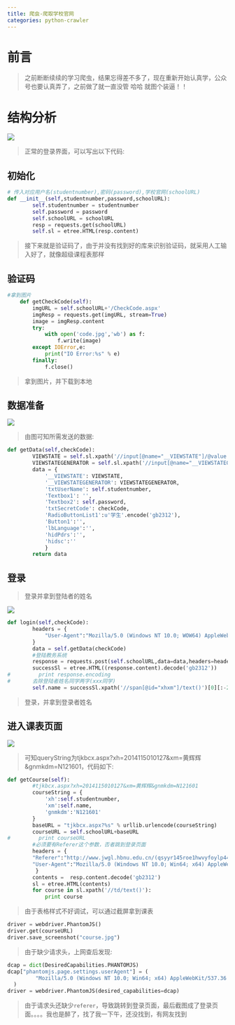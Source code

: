 ```yaml
---
title: 爬虫-爬取学校官网
categories: python-crawler
---
```


# 前言
> 之前断断续续的学习爬虫，结果忘得差不多了，现在重新开始认真学，公众号也要认真弄了，之前做了就一直没管  哈哈  就图个装逼！！

# 结构分析
![](爬虫-爬取学校官网/1.png)
> 正常的登录界面，可以写出以下代码:

## 初始化
``` py
# 传入对应用户名(studentnumber),密码(password),学校官网(schoolURL)
def __init__(self,studentnumber,password,schoolURL):
        self.studentnumber = studentnumber
        self.password = password
        self.schoolURL = schoolURL
        resp = requests.get(schoolURL)
        self.sl = etree.HTML(resp.content)
```
> 接下来就是验证码了，由于并没有找到好的库来识别验证码，就采用人工输入好了，就像超级课程表那样

## 验证码
``` py
#拿到图片
    def getCheckCode(self):
        imgURL = self.schoolURL+'/CheckCode.aspx'
        imgResp = requests.get(imgURL, stream=True)
        image = imgResp.content
        try:
            with open('code.jpg','wb') as f:
                f.write(image)
        except IOError,e:
            print("IO Error:%s" % e)
        finally:
            f.close()
```
> 拿到图片，并下载到本地

## 数据准备
![](爬虫-爬取学校官网/2.png)
> 由图可知所需发送的数据:

``` py
def getData(self,checkCode):
        VIEWSTATE = self.sl.xpath('//input[@name="__VIEWSTATE"]/@value')[0]
        VIEWSTATEGENERATOR = self.sl.xpath('//input[@name="__VIEWSTATEGENERATOR"]/@value')[0]
        data = {
            '__VIEWSTATE': VIEWSTATE,
            '__VIEWSTATEGENERATOR': VIEWSTATEGENERATOR,
            'txtUserName': self.studentnumber,
            'Textbox1': '',
            'Textbox2': self.password,
            'txtSecretCode': checkCode,
            'RadioButtonList1':u'学生'.encode('gb2312'),
            'Button1':'',
            'lbLanguage':'',
            'hidPdrs':'',
            'hidsc':''
            }
        return data
```

## 登录
> 登录并拿到登陆者的姓名

![](爬虫-爬取学校官网/3.png)
``` py
def login(self,checkCode):    
        headers = {
            "User-Agent":"Mozilla/5.0 (Windows NT 10.0; WOW64) AppleWebKit/537.36 (KHTML, like Gecko) Chrome/49.0.2623.110 Safari/537.36",
        }
        data = self.getData(checkCode)
        #登陆教务系统
        response = requests.post(self.schoolURL,data=data,headers=headers)
        successSl = etree.HTML((response.content).decode('gb2312'))
#         print response.encoding
#       去除登陆者姓名同学两字(xxx同学)
        self.name = successSl.xpath('//span[@id="xhxm"]/text()')[0][:-2]
```
> 登录，并拿到登录者姓名

## 进入课表页面
![](爬虫-爬取学校官网/4.png)
> 可知queryString为tjkbcx.aspx?xh=2014115010127&xm=黄辉辉&gnmkdm=N121601，代码如下:

``` py
def getCourse(self):
        #tjkbcx.aspx?xh=2014115010127&xm=黄辉辉&gnmkdm=N121601
        courseString = {
            'xh':self.studentnumber,
            'xm':self.name,
            'gnmkdm':'N121601'
        }
        baseURL = "tjkbcx.aspx?%s" % urllib.urlencode(courseString)
        courseURL = self.schoolURL+baseURL
#         print courseURL
        #必须要有Referer这个参数，否者跳到登录页面
        headers = {
        "Referer":"http://www.jwgl.hbnu.edu.cn/(qsyyr145roe1hwvyfoylp445)/default2.aspx",
        "User-Agent":"Mozilla/5.0 (Windows NT 10.0; Win64; x64) AppleWebKit/537.36 (KHTML, like Gecko) Chrome/56.0.2924.87 Safari/537.36",
         }
        contents =  resp.content.decode('gb2312')
        sl = etree.HTML(contents)
        for course in sl.xpath('//td/text()'):
            print course
```
> 由于表格样式不好调试，可以通过截屏拿到课表

``` py
driver = webdriver.PhantomJS()
driver.get(courseURL)
driver.save_screenshot("course.jpg")
```
> 由于缺少请求头，上网查后发现:

``` py
dcap = dict(DesiredCapabilities.PHANTOMJS)
dcap["phantomjs.page.settings.userAgent"] = (
         "Mozilla/5.0 (Windows NT 10.0; Win64; x64) AppleWebKit/537.36 (KHTML, like Gecko) Chrome/56.0.2924.87 Safari/537.36"
  )
driver = webdriver.PhantomJS(desired_capabilities=dcap)
```
> 由于请求头还缺少`referer`，导致跳转到登录页面，最后截图成了登录页面。。。。我也是醉了，找了我一下午，还没找到，有网友找到